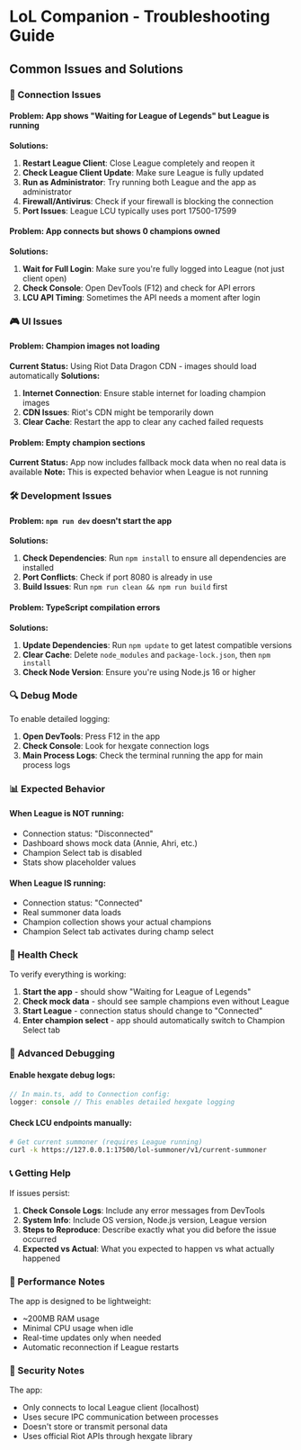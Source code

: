 # LoL Companion - Troubleshooting Guide

## Common Issues and Solutions

### 🔌 Connection Issues

#### Problem: App shows "Waiting for League of Legends" but League is running
**Solutions:**
1. **Restart League Client**: Close League completely and reopen it
2. **Check League Client Update**: Make sure League is fully updated
3. **Run as Administrator**: Try running both League and the app as administrator
4. **Firewall/Antivirus**: Check if your firewall is blocking the connection
5. **Port Issues**: League LCU typically uses port 17500-17599

#### Problem: App connects but shows 0 champions owned
**Solutions:**
1. **Wait for Full Login**: Make sure you're fully logged into League (not just client open)
2. **Check Console**: Open DevTools (F12) and check for API errors
3. **LCU API Timing**: Sometimes the API needs a moment after login

### 🎮 UI Issues

#### Problem: Champion images not loading
**Current Status:** Using Riot Data Dragon CDN - images should load automatically
**Solutions:**
1. **Internet Connection**: Ensure stable internet for loading champion images
2. **CDN Issues**: Riot's CDN might be temporarily down
3. **Clear Cache**: Restart the app to clear any cached failed requests

#### Problem: Empty champion sections
**Current Status:** App now includes fallback mock data when no real data is available
**Note:** This is expected behavior when League is not running

### 🛠️ Development Issues

#### Problem: `npm run dev` doesn't start the app
**Solutions:**
1. **Check Dependencies**: Run `npm install` to ensure all dependencies are installed
2. **Port Conflicts**: Check if port 8080 is already in use
3. **Build Issues**: Run `npm run clean && npm run build` first

#### Problem: TypeScript compilation errors
**Solutions:**
1. **Update Dependencies**: Run `npm update` to get latest compatible versions
2. **Clear Cache**: Delete `node_modules` and `package-lock.json`, then `npm install`
3. **Check Node Version**: Ensure you're using Node.js 16 or higher

### 🔍 Debug Mode

To enable detailed logging:

1. **Open DevTools**: Press F12 in the app
2. **Check Console**: Look for hexgate connection logs
3. **Main Process Logs**: Check the terminal running the app for main process logs

### 📊 Expected Behavior

#### When League is NOT running:
- Connection status: "Disconnected" 
- Dashboard shows mock data (Annie, Ahri, etc.)
- Champion Select tab is disabled
- Stats show placeholder values

#### When League IS running:
- Connection status: "Connected"
- Real summoner data loads
- Champion collection shows your actual champions
- Champion Select tab activates during champ select

### 🏥 Health Check

To verify everything is working:

1. **Start the app** - should show "Waiting for League of Legends"
2. **Check mock data** - should see sample champions even without League
3. **Start League** - connection status should change to "Connected"
4. **Enter champion select** - app should automatically switch to Champion Select tab

### 🔧 Advanced Debugging

#### Enable hexgate debug logs:
```javascript
// In main.ts, add to Connection config:
logger: console // This enables detailed hexgate logging
```

#### Check LCU endpoints manually:
```bash
# Get current summoner (requires League running)
curl -k https://127.0.0.1:17500/lol-summoner/v1/current-summoner
```

### 📞 Getting Help

If issues persist:

1. **Check Console Logs**: Include any error messages from DevTools
2. **System Info**: Include OS version, Node.js version, League version  
3. **Steps to Reproduce**: Describe exactly what you did before the issue occurred
4. **Expected vs Actual**: What you expected to happen vs what actually happened

### 🚀 Performance Notes

The app is designed to be lightweight:
- ~200MB RAM usage
- Minimal CPU usage when idle  
- Real-time updates only when needed
- Automatic reconnection if League restarts

### 🔐 Security Notes

The app:
- Only connects to local League client (localhost)
- Uses secure IPC communication between processes
- Doesn't store or transmit personal data
- Uses official Riot APIs through hexgate library